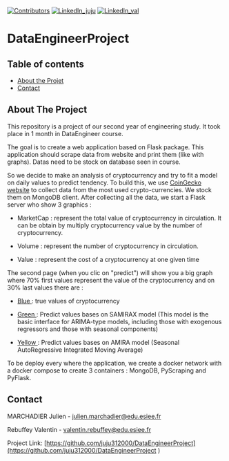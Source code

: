 [![Contributors][contributors-shield]](https://github.com/juju312000/DataEngineerProject/graphs/contributors)
[![LinkedIn_juju][linkedin-shield]](https://linkedin.com/in/jmarchadier)
[![LinkedIn_val][linkedin-shield]](https://linkedin.com/in/valentin-rebuffey-2b34aa22a)

# DataEngineerProject

## Table of contents
* [About the Projet](#About-the-Project)
* [Contact](#contact) 

## About The Project

This repository is a project of our second year of engineering study.
It took place in 1 month in DataEngineer course.

The goal is to create a web application based on Flask package.
This application should scrape data from website and print them (like with graphs).
Datas need to be stock on database seen in course.

So we decide to make an analysis of cryptocurrency and try to fit a model on daily values to predict tendency.
To build this, we use [CoinGecko website](https://www.coingecko.com) to collect data from the most used crypto-currencies.
We stock them on MongoDB client.
After collecting all the data, we start a Flask server who show 3 graphics :

* MarketCap : represent the total value of cryptocurrency in circulation. It can be obtain by multiply cryptocurrency value by the number of cryptocurrency.


* Volume : represent the number of cryptocurrency in circulation.


* Value : represent the cost of a cryptocurrency at one given time

The second page (when you clic on "predict") will show you a big graph where 70% first values represent the value of the cryptocurrency and on 30% last values there are :

* <u> Blue </u> : true values of cryptocurrency 


* <u> Green </u> : Predict values bases on SAMIRAX model (This model is the basic interface for ARIMA-type models, including those with exogenous regressors and those with seasonal components)
 

* <u> Yellow </u> : Predict values bases on AMIRA model (Seasonal AutoRegressive Integrated Moving Average)

To be deploy every where the application, we create a docker network with a docker compose to create 3 containers : MongoDB, PyScraping
and PyFlask.


## Contact

MARCHADIER Julien - julien.marchadier@edu.esiee.fr

Rebuffey Valentin - valentin.rebuffey@edu.esiee.fr

Project Link: [https://github.com/juju312000/DataEngineerProject](https://github.com/juju312000/DataEngineerProject )

<!-- MARKDOWN LINKS & IMAGES -->
[contributors-shield]: https://img.shields.io/github/contributors/juju312000/DataEngineerProject.svg?style=for-the-badge
[linkedin-shield]: https://img.shields.io/badge/-LinkedIn-black.svg?style=for-the-badge&logo=linkedin&colorB=555
